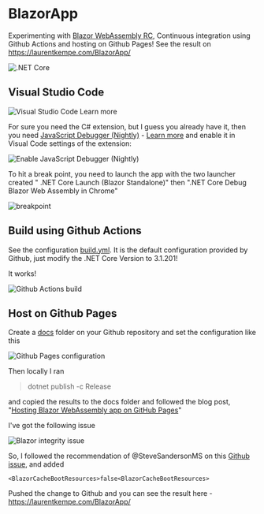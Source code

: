 # BlazorApp

Experimenting with [Blazor WebAssembly RC](https://devblogs.microsoft.com/aspnet/blazor-webassembly-3-2-0-release-candidate-now-available/), Continuous integration using Github Actions and hosting on Github Pages! See the result on https://laurentkempe.com/BlazorApp/

![.NET Core](https://github.com/laurentkempe/BlazorApp/workflows/.NET%20Core/badge.svg)

## Visual Studio Code

![Visual Studio Code Learn more](https://pbs.twimg.com/media/EW6rb6KXQAcZ1Qy?format=jpg&name=medium)


For sure you need the C# extension, but I guess you already have it, then you need [JavaScript Debugger (Nightly)](https://marketplace.visualstudio.com/items?itemName=ms-vscode.js-debug-nightly) - [Learn more](https://docs.microsoft.com/en-us/aspnet/core/blazor/debug?tabs=visual-studio-code&view=aspnetcore-3.1#vscode
) and enable it in Visual Code settings of the extension:

![Enable JavaScript Debugger (Nightly)](https://pbs.twimg.com/media/EW6sUsrXsAAeTT9?format=jpg&name=large)

To hit a break point, you need to launch the app with the two launcher created " .NET Core Launch (Blazor Standalone)" then ".NET Core Debug Blazor Web Assembly in Chrome"

![breakpoint](https://pbs.twimg.com/media/EW6wkrsXQAAcow9?format=jpg&name=large)

## Build using Github Actions

See the configuration [build.yml](https://github.com/laurentkempe/BlazorApp/blob/master/.github/workflows/build.yml). It is the default configuration provided by Github, just modify the .NET Core Version to 3.1.201!

It works!

![Github Actions build](https://pbs.twimg.com/media/EW6z2RhXYAAgH84?format=jpg&name=large)

## Host on Github Pages

Create a [docs](https://github.com/laurentkempe/BlazorApp/tree/master/docs) folder on your Github repository and set the configuration like this

![Github Pages configuration](https://pbs.twimg.com/media/EW7LHdKXgAEOkL_?format=png&name=medium)

Then locally I ran

> dotnet publish -c Release

and copied the results to the docs folder and followed the blog post, "[Hosting Blazor WebAssembly app on GitHub Pages](https://dev.to/cirio/hosting-blazor-webassembly-app-on-github-pages-137k)"

I've got the following issue

![Blazor integrity issue](https://pbs.twimg.com/media/EW7B4ZjXkAAMaTT?format=png&name=large)

So, I followed the recommendation of @SteveSandersonMS on this [Github issue](https://github.com/dotnet/aspnetcore/issues/19828#issuecomment-601823319), and added

    <BlazorCacheBootResources>false<BlazorCacheBootResources>

Pushed the change to Github and you can see the result here - https://laurentkempe.com/BlazorApp/
